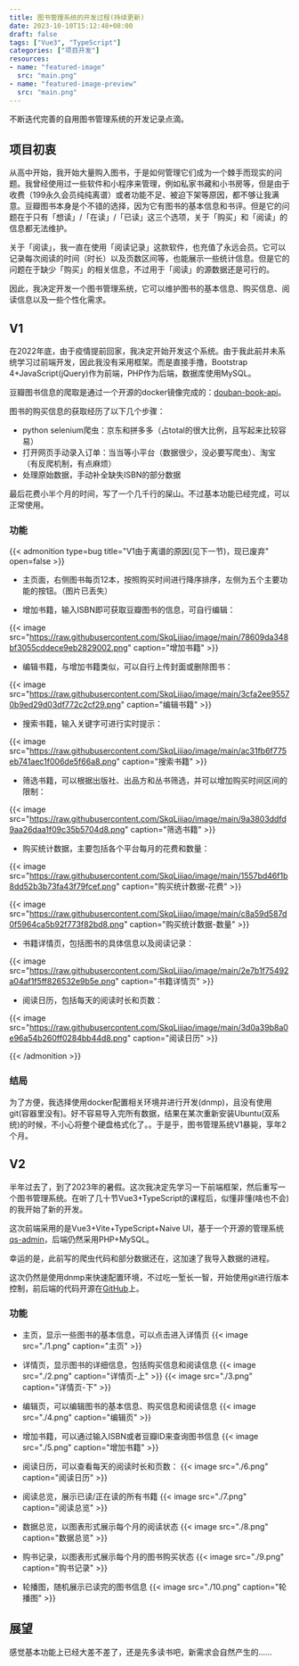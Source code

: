 ```yaml
---
title: 图书管理系统的开发过程(持续更新)
date: 2023-10-10T15:12:48+08:00
draft: false
tags: ["Vue3", "TypeScript"]
categories: ["项目开发"]
resources:
- name: "featured-image"
  src: "main.png"
- name: "featured-image-preview"
  src: "main.png"
---
```


不断迭代完善的自用图书管理系统的开发记录点滴。

<!--more-->

## 项目初衷

从高中开始，我开始大量购入图书，于是如何管理它们成为一个棘手而现实的问题。我曾经使用过一些软件和小程序来管理，例如私家书藏和小书房等，但是由于收费（199永久会员纯纯离谱）或者功能不足、被迫下架等原因，都不够让我满意。豆瓣图书本身是个不错的选择，因为它有图书的基本信息和书评。但是它的问题在于只有「想读」/「在读」/「已读」这三个选项，关于「购买」和「阅读」的信息都无法维护。

关于「阅读」，我一直在使用「阅读记录」这款软件，也充值了永远会员。它可以记录每次阅读的时间（时长）以及页数区间等，也能展示一些统计信息。但是它的问题在于缺少「购买」的相关信息，不过用于「阅读」的源数据还是可行的。

因此，我决定开发一个图书管理系统，它可以维护图书的基本信息、购买信息、阅读信息以及一些个性化需求。

## V1

在2022年底，由于疫情提前回家，我决定开始开发这个系统。由于我此前并未系统学习过前端开发，因此我没有采用框架。而是直接手撸，Bootstrap 4+JavaScript(jQuery)作为前端，PHP作为后端，数据库使用MySQL。

豆瓣图书信息的爬取是通过一个开源的docker镜像完成的：[douban-book-api](https://github.com/acdzh/douban-book-api)。

图书的购买信息的获取经历了以下几个步骤：
- python selenium爬虫：京东和拼多多（占total的很大比例，且写起来比较容易）
- 打开网页手动录入订单：当当等小平台（数据很少，没必要写爬虫）、淘宝（有反爬机制，有点麻烦）
- 处理原始数据，手动补全缺失ISBN的部分数据

最后花费小半个月的时间，写了一个几千行的屎山。不过基本功能已经完成，可以正常使用。

### 功能

{{< admonition type=bug title="V1由于离谱的原因(见下一节)，现已废弃" open=false >}}

- 主页面，右侧图书每页12本，按照购买时间进行降序排序，左侧为五个主要功能的按钮。（图片已丢失）

- 增加书籍，输入ISBN即可获取豆瓣图书的信息，可自行编辑：

{{< image src="https://raw.githubusercontent.com/SkqLiiiao/image/main/78609da348bf3055cddece9eb2829002.png" caption="增加书籍" >}}

- 编辑书籍，与增加书籍类似，可以自行上传封面或删除图书：

{{< image src="https://raw.githubusercontent.com/SkqLiiiao/image/main/3cfa2ee95570b9ed29d03df772c2cf29.png" caption="编辑书籍" >}}

- 搜索书籍，输入关键字可进行实时提示：

{{< image src="https://raw.githubusercontent.com/SkqLiiiao/image/main/ac31fb6f775eb741aec1f006de5f66a8.png" caption="搜索书籍" >}}

- 筛选书籍，可以根据出版社、出品方和丛书筛选，并可以增加购买时间区间的限制：

{{< image src="https://raw.githubusercontent.com/SkqLiiiao/image/main/9a3803ddfd9aa26daa1f09c35b5704d8.png" caption="筛选书籍" >}}

- 购买统计数据，主要包括各个平台每月的花费和数量：

{{< image src="https://raw.githubusercontent.com/SkqLiiiao/image/main/1557bd46f1b8dd52b3b73fa43f79fcef.png" caption="购买统计数据-花费" >}}

{{< image src="https://raw.githubusercontent.com/SkqLiiiao/image/main/c8a59d587d0f5964ca5b92f773f82bd8.png" caption="购买统计数据-数量" >}}

- 书籍详情页，包括图书的具体信息以及阅读记录：

{{< image src="https://raw.githubusercontent.com/SkqLiiiao/image/main/2e7b1f75492a04af1f5ff826532e9b5e.png" caption="书籍详情页" >}}

- 阅读日历，包括每天的阅读时长和页数：

{{< image src="https://raw.githubusercontent.com/SkqLiiiao/image/main/3d0a39b8a0e96a54b260ff0284bb44d8.png" caption="阅读日历" >}}

{{< /admonition >}}
### 结局

为了方便，我选择使用docker配置相关环境并进行开发(dnmp)，且没有使用git(容器里没有)。好不容易导入完所有数据，结果在某次重新安装Ubuntu(双系统)的时候，不小心将整个硬盘格式化了。。于是乎，图书管理系统V1暴毙，享年2个月。

## V2

半年过去了，到了2023年的暑假。这次我决定先学习一下前端框架，然后重写一个图书管理系统。在听了几十节Vue3+TypeScript的课程后，似懂非懂(啥也不会)的我开始了新的开发。

这次前端采用的是Vue3+Vite+TypeScript+Naive UI，基于一个开源的管理系统[qs-admin](https://github.com/zclzone/qs-admin)，后端仍然采用PHP+MySQL。

幸运的是，此前写的爬虫代码和部分数据还在，这加速了我导入数据的进程。

这次仍然是使用dnmp来快速配置环境，不过吃一堑长一智，开始使用git进行版本控制，前后端的代码开源在[GitHub](https://github.com/SkqLiao/booKs)上。

### 功能

- 主页，显示一些图书的基本信息，可以点击进入详情页
{{< image src="./1.png" caption="主页" >}}

- 详情页，显示图书的详细信息，包括购买信息和阅读信息
{{< image src="./2.png" caption="详情页-上" >}}
{{< image src="./3.png" caption="详情页-下" >}}

- 编辑页，可以编辑图书的基本信息、购买信息和阅读信息
{{< image src="./4.png" caption="编辑页" >}}

- 增加书籍，可以通过输入ISBN或者豆瓣ID来查询图书信息
{{< image src="./5.png" caption="增加书籍" >}}

- 阅读日历，可以查看每天的阅读时长和页数：
{{< image src="./6.png" caption="阅读日历" >}}

- 阅读总览，展示已读/正在读的所有书籍
{{< image src="./7.png" caption="阅读总览" >}}

- 数据总览，以图表形式展示每个月的阅读状态
{{< image src="./8.png" caption="数据总览" >}}

- 购书记录，以图表形式展示每个月的图书购买状态
{{< image src="./9.png" caption="购书记录" >}}

- 轮播图，随机展示已读完的图书信息
{{< image src="./10.png" caption="轮播图" >}}

## 展望

感觉基本功能上已经大差不差了，还是先多读书吧，新需求会自然产生的……